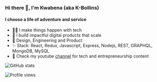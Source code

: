 ### Hi there 👋, I'm Kwabena (aka K-Bollins)

#### I choose a life of adventure and service

- 🤵🏽‍ I make things happen with tech
- 🌱 I build impactful digital products that scale
- 🎨 Design, Engineering and Product
- ✨ Stack: React, Redux, Javascript, Express, Nodejs, REST, GRAPHQL, MongoDB, MySQL
- 🔭 Check my youtube [channel](https://www.youtube.com/c/TheKBollinsShow) for tech and entrepreneurship content


![GitHub stats](https://github-readme-stats.vercel.app/api?username=kwabena53&show_icons=true)  


![Profile views](https://gpvc.arturio.dev/kwabena53) 
<!--
**kwabena53/kwabena53** is a ✨ _special_ ✨ repository because its `README.md` (this file) appears on your GitHub profile.

Here are some ideas to get you started:

- 🔭 I’m currently working on ...
- 🌱 I’m currently learning ...
- 👯 I’m looking to collaborate on ...
- 🤔 I’m looking for help with ...
- 💬 Ask me about ...
- 📫 How to reach me: ...
- 😄 Pronouns: ...
- ⚡ Fun fact: ...
-->
